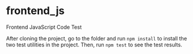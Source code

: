 # frontend_js
Frontend JavaScript Code Test

After cloning the project, go to the folder and run `npm install` to install the two test utilities in the project. Then, run `npm test` to see the test results.
